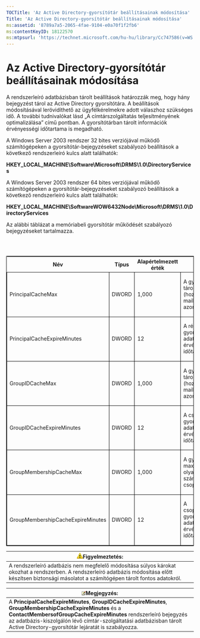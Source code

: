 ```yaml
---
TOCTitle: 'Az Active Directory-gyorsítótár beállításainak módosítása'
Title: 'Az Active Directory-gyorsítótár beállításainak módosítása'
ms:assetid: '8789a7a5-2065-4fae-9104-e0a70f1f2fb6'
ms:contentKeyID: 18122570
ms:mtpsurl: 'https://technet.microsoft.com/hu-hu/library/Cc747586(v=WS.10)'
---
```


Az Active Directory-gyorsítótár beállításainak módosítása
=========================================================

A rendszerleíró adatbázisban tárolt beállítások határozzák meg, hogy hány bejegyzést tárol az Active Directory gyorsítótára. A beállítások módosításával lerövidíthető az ügyfélkérelmekre adott válaszhoz szükséges idő. A további tudnivalókat lásd „A címtárszolgáltatás teljesítményének optimalizálása” című pontban. A gyorsítótárban tárolt információk érvényességi időtartama is megadható.

A Windows Server 2003 rendszer 32 bites verziójával működő számítógépeken a gyorsítótár-bejegyzéseket szabályozó beállítások a következő rendszerleíró kulcs alatt találhatók:

**HKEY\_LOCAL\_MACHINE\\Software\\Microsoft\\DRMS\\1.0\\DirectoryServices**

A Windows Server 2003 rendszer 64 bites verziójával működő számítógépeken a gyorsítótár-bejegyzéseket szabályozó beállítások a következő rendszerleíró kulcs alatt találhatók:

**HKEY\_LOCAL\_MACHINE\\SoftwareWOW6432Node\\Microsoft\\DRMS\\1.0\\DirectoryServices**

Az alábbi táblázat a memóriabeli gyorsítótár működését szabályozó bejegyzéseket tartalmazza.

###  

<p> </p>
<table style="border:1px solid black;">
<colgroup>
<col width="25%" />
<col width="25%" />
<col width="25%" />
<col width="25%" />
</colgroup>
<thead>
<tr class="header">
<th>Név</th>
<th>Típus</th>
<th>Alapértelmezett érték</th>
<th>Leírás</th>
</tr>
</thead>
<tbody>
<tr class="odd">
<td style="border:1px solid black;"><p>PrincipalCacheMax</p></td>
<td style="border:1px solid black;"><p>DWORD</p></td>
<td style="border:1px solid black;"><p>1,000</p></td>
<td style="border:1px solid black;"><p>A gyorsítótárban tárolható résztvevők (hozzájuk tartozó e-mail címek és SID azonosítók) száma.</p></td>
</tr>
<tr class="even">
<td style="border:1px solid black;"><p>PrincipalCacheExpireMinutes</p></td>
<td style="border:1px solid black;"><p>DWORD</p></td>
<td style="border:1px solid black;"><p>12</p></td>
<td style="border:1px solid black;"><p>A résztvevőkről a gyorsítótárban tárolt adatok érvényességének időtartama.</p></td>
</tr>
<tr class="odd">
<td style="border:1px solid black;"><p>GroupIDCacheMax</p></td>
<td style="border:1px solid black;"><p>DWORD</p></td>
<td style="border:1px solid black;"><p>1,000</p></td>
<td style="border:1px solid black;"><p>A gyorsítótárban tárolható csoportok (hozzájuk tartozó e-mail címek és SID azonosítók) száma.</p></td>
</tr>
<tr class="even">
<td style="border:1px solid black;"><p>GroupIDCacheExpireMinutes</p></td>
<td style="border:1px solid black;"><p>DWORD</p></td>
<td style="border:1px solid black;"><p>12</p></td>
<td style="border:1px solid black;"><p>A csoporttagságról a gyorsítótárban tárolt adatok érvényességének időtartama.</p></td>
</tr>
<tr class="odd">
<td style="border:1px solid black;"><p>GroupMembershipCacheMax</p></td>
<td style="border:1px solid black;"><p>DWORD</p></td>
<td style="border:1px solid black;"><p>1,000</p></td>
<td style="border:1px solid black;"><p>A gyorsítótárban maximálisan tárolható olyan kapcsolatok száma, amelyek csoport tagjai.</p></td>
</tr>
<tr class="even">
<td style="border:1px solid black;"><p>GroupMembershipCacheExpireMinutes</p></td>
<td style="border:1px solid black;"><p>DWORD</p></td>
<td style="border:1px solid black;"><p>12</p></td>
<td style="border:1px solid black;"><p>A csoporttagkapcsolatok gyorsítótárban tárolt adatainak érvényességi időtartama.</p></td>
</tr>
</tbody>
</table>
  
| ![](images/Cc747586.Caution(WS.10).gif)Figyelmeztetés:                                                                                                                        |  
|------------------------------------------------------------------------------------------------------------------------------------------------------------------------------------------------------------|  
| A rendszerleíró adatbázis nem megfelelő módosítása súlyos károkat okozhat a rendszerben. A rendszerleíró adatbázis módosítása előtt készítsen biztonsági másolatot a számítógépen tárolt fontos adatokról. |
  
| ![](images/Cc747586.note(WS.10).gif)Megjegyzés:                                                                                                                                                                                                                                   |  
|----------------------------------------------------------------------------------------------------------------------------------------------------------------------------------------------------------------------------------------------------------------------------------------------------------------|  
| A **PrincipalCacheExpireMinutes**, **GroupIDCacheExpireMinutes**, **GroupMembershipCacheExpireMinutes** és a **ContactMembersofGroupCacheExpireMinutes** rendszerleíró bejegyzés az adatbázis-kiszolgálón lévő címtár-szolgáltatási adatbázisban tárolt Active Directory-gyorsítótár lejáratát is szabályozza. |
